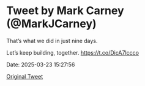 # Tweet by Mark Carney (@MarkJCarney)

That’s what we did in just nine days.

Let’s keep building, together. https://t.co/DicA7lccco

Date: 2025-03-23 15:27:56

[Original Tweet](https://x.com/MarkJCarney/status/1903831085496074295)
